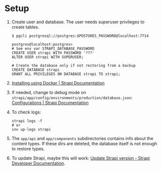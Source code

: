 # Setup

1.  Create user and database. The user needs superuser privileges to create tables.

    ```
    $ pgcli postgresql://postgres:$POSTGRES_PASSWORD@localhost:7714

    postgres@localhost:postgres>
    # See env var STRAPI_DATABASE_PASSWORD
    CREATE USER strapi WITH PASSWORD '???'
    ALTER USER strapi WITH SUPERUSER;

    # Create the database only if not restoring from a backup
    CREATE DATABASE strapi
    GRANT ALL PRIVILEGES ON DATABASE strapi TO strapi;
    ```

2.  [Installing using Docker | Strapi Documentation](https://strapi.io/documentation/3.0.0-beta.x/installation/docker.html)
3.  If needed, change to debug mode on `strapi/app/config/environments/production/database.json`: [Configurations | Strapi Documentation](https://strapi.io/documentation/3.0.0-beta.x/concepts/configurations.html#database)
4.  To check logs:
    ```
    strapi logs -f
    # or
    inv up-logs strapi
    ```
5.  The `app/api` and `app/components` subdirectories contains info about the content types.
    If these dirs are deleted, the database itself is not enough to restore types.
6.  To update Strapi, maybe this will work: [Update Strapi version - Strapi Developer Documentation](https://strapi.io/documentation/developer-docs/latest/update-migration-guides/update-version.html).
